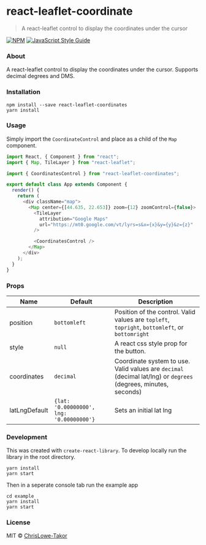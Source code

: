 # react-leaflet-coordinate

> A react-leaflet control to display the coordinates under the cursor

[![NPM](https://img.shields.io/npm/v/react-leaflet-coordinates.svg)](https://www.npmjs.com/package/react-leaflet-coordinates) [![JavaScript Style Guide](https://img.shields.io/badge/code_style-standard-brightgreen.svg)](https://standardjs.com)

### About

A react-leaflet control to display the coordinates under the cursor. Supports decimal degrees and DMS.

### Installation

```
npm install --save react-leaflet-coordinates
yarn install
```

### Usage

Simply import the `CoordinateControl` and place as a child of the `Map` component.

```javascript
import React, { Component } from "react";
import { Map, TileLayer } from "react-leaflet";

import { CoordinatesControl } from "react-leaflet-coordinates";

export default class App extends Component {
  render() {
    return (
      <div className="map">
        <Map center={[44.635, 22.653]} zoom={12} zoomControl={false}>
          <TileLayer
            attribution="Google Maps"
            url="https://mt0.google.com/vt/lyrs=s&x={x}&y={y}&z={z}"
          />

          <CoordinatesControl />
        </Map>
      </div>
    );
  }
}
```

### Props

| Name          | Default                                  | Description                                                                                                     |
| ------------- | ---------------------------------------- | --------------------------------------------------------------------------------------------------------------- |
| position      | `bottomleft`                             | Position of the control. Valid values are `topleft`, `topright`, `bottomleft`, or `bottomright`                 |
| style         | `null`                                   | A react css style prop for the button.                                                                          |
| coordinates   | `decimal`                                | Coordinate system to use. Valid values are `decimal` (decimal lat/lng) or `degrees` (degrees, minutes, seconds) |
| latLngDefault | `{lat: '0.00000000', lng: '0.00000000'}` | Sets an initial lat lng                                                                                         |

### Development

This was created with `create-react-library`. To develop locally run the library in the root directory.

```
yarn install
yarn start
```

Then in a seperate console tab run the example app

```
cd example
yarn install
yarn start
```

### License

MIT © [ChrisLowe-Takor](https://github.com/ChrisLowe-Takor)
